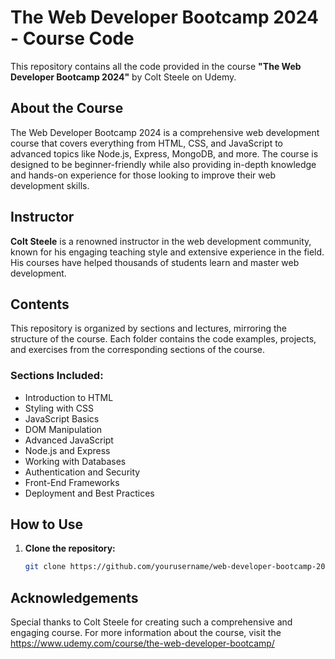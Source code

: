 # The Web Developer Bootcamp 2024 - Course Code

This repository contains all the code provided in the course **"The Web Developer Bootcamp 2024"** by Colt Steele on Udemy.

## About the Course

The Web Developer Bootcamp 2024 is a comprehensive web development course that covers everything from HTML, CSS, and JavaScript to advanced topics like Node.js, Express, MongoDB, and more. The course is designed to be beginner-friendly while also providing in-depth knowledge and hands-on experience for those looking to improve their web development skills.

## Instructor

**Colt Steele** is a renowned instructor in the web development community, known for his engaging teaching style and extensive experience in the field. His courses have helped thousands of students learn and master web development.

## Contents

This repository is organized by sections and lectures, mirroring the structure of the course. Each folder contains the code examples, projects, and exercises from the corresponding sections of the course.

### Sections Included:
- Introduction to HTML
- Styling with CSS
- JavaScript Basics
- DOM Manipulation
- Advanced JavaScript
- Node.js and Express
- Working with Databases
- Authentication and Security
- Front-End Frameworks
- Deployment and Best Practices

## How to Use

1. **Clone the repository:**
   ```bash
   git clone https://github.com/yourusername/web-developer-bootcamp-2024.git

## Acknowledgements
Special thanks to Colt Steele for creating such a comprehensive and engaging course. For more information about the course, visit the https://www.udemy.com/course/the-web-developer-bootcamp/ 